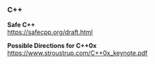 ### C++

**Safe C++**  
https://safecpp.org/draft.html

**Possible Directions for C++0x**  
https://www.stroustrup.com/C++0x_keynote.pdf
